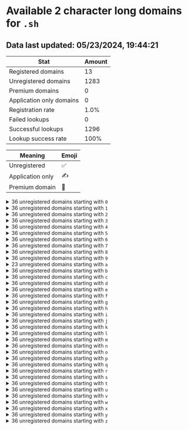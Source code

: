 # Available 2 character long domains for `.sh`

## Data last updated: 05/23/2024, 19:44:21

|Stat|Amount|
|--|--|
|Registered domains|13|
|Unregistered domains|1283|
|Premium domains|0|
|Application only domains|0|
|Registration rate|1.0%|
|Failed lookups|0|
|Successful lookups|1296|
|Lookup success rate|100%|


|Meaning|Emoji|
|--|--|
|Unregistered|:white_check_mark:|
|Application only|:writing_hand:|
|Premium domain|:gem:|

<details>
<summary>36 unregistered domains starting with <bold><code>0</code></bold></summary>

|Type|Domain|
|--|--|
|:white_check_mark:|`00.sh`|
|:white_check_mark:|`01.sh`|
|:white_check_mark:|`02.sh`|
|:white_check_mark:|`03.sh`|
|:white_check_mark:|`04.sh`|
|:white_check_mark:|`05.sh`|
|:white_check_mark:|`06.sh`|
|:white_check_mark:|`07.sh`|
|:white_check_mark:|`08.sh`|
|:white_check_mark:|`09.sh`|
|:white_check_mark:|`0a.sh`|
|:white_check_mark:|`0b.sh`|
|:white_check_mark:|`0c.sh`|
|:white_check_mark:|`0d.sh`|
|:white_check_mark:|`0e.sh`|
|:white_check_mark:|`0f.sh`|
|:white_check_mark:|`0g.sh`|
|:white_check_mark:|`0h.sh`|
|:white_check_mark:|`0i.sh`|
|:white_check_mark:|`0j.sh`|
|:white_check_mark:|`0k.sh`|
|:white_check_mark:|`0l.sh`|
|:white_check_mark:|`0m.sh`|
|:white_check_mark:|`0n.sh`|
|:white_check_mark:|`0o.sh`|
|:white_check_mark:|`0p.sh`|
|:white_check_mark:|`0q.sh`|
|:white_check_mark:|`0r.sh`|
|:white_check_mark:|`0s.sh`|
|:white_check_mark:|`0t.sh`|
|:white_check_mark:|`0u.sh`|
|:white_check_mark:|`0v.sh`|
|:white_check_mark:|`0w.sh`|
|:white_check_mark:|`0x.sh`|
|:white_check_mark:|`0y.sh`|
|:white_check_mark:|`0z.sh`|
</details>
<details>
<summary>36 unregistered domains starting with <bold><code>1</code></bold></summary>

|Type|Domain|
|--|--|
|:white_check_mark:|`10.sh`|
|:white_check_mark:|`11.sh`|
|:white_check_mark:|`12.sh`|
|:white_check_mark:|`13.sh`|
|:white_check_mark:|`14.sh`|
|:white_check_mark:|`15.sh`|
|:white_check_mark:|`16.sh`|
|:white_check_mark:|`17.sh`|
|:white_check_mark:|`18.sh`|
|:white_check_mark:|`19.sh`|
|:white_check_mark:|`1a.sh`|
|:white_check_mark:|`1b.sh`|
|:white_check_mark:|`1c.sh`|
|:white_check_mark:|`1d.sh`|
|:white_check_mark:|`1e.sh`|
|:white_check_mark:|`1f.sh`|
|:white_check_mark:|`1g.sh`|
|:white_check_mark:|`1h.sh`|
|:white_check_mark:|`1i.sh`|
|:white_check_mark:|`1j.sh`|
|:white_check_mark:|`1k.sh`|
|:white_check_mark:|`1l.sh`|
|:white_check_mark:|`1m.sh`|
|:white_check_mark:|`1n.sh`|
|:white_check_mark:|`1o.sh`|
|:white_check_mark:|`1p.sh`|
|:white_check_mark:|`1q.sh`|
|:white_check_mark:|`1r.sh`|
|:white_check_mark:|`1s.sh`|
|:white_check_mark:|`1t.sh`|
|:white_check_mark:|`1u.sh`|
|:white_check_mark:|`1v.sh`|
|:white_check_mark:|`1w.sh`|
|:white_check_mark:|`1x.sh`|
|:white_check_mark:|`1y.sh`|
|:white_check_mark:|`1z.sh`|
</details>
<details>
<summary>36 unregistered domains starting with <bold><code>2</code></bold></summary>

|Type|Domain|
|--|--|
|:white_check_mark:|`20.sh`|
|:white_check_mark:|`21.sh`|
|:white_check_mark:|`22.sh`|
|:white_check_mark:|`23.sh`|
|:white_check_mark:|`24.sh`|
|:white_check_mark:|`25.sh`|
|:white_check_mark:|`26.sh`|
|:white_check_mark:|`27.sh`|
|:white_check_mark:|`28.sh`|
|:white_check_mark:|`29.sh`|
|:white_check_mark:|`2a.sh`|
|:white_check_mark:|`2b.sh`|
|:white_check_mark:|`2c.sh`|
|:white_check_mark:|`2d.sh`|
|:white_check_mark:|`2e.sh`|
|:white_check_mark:|`2f.sh`|
|:white_check_mark:|`2g.sh`|
|:white_check_mark:|`2h.sh`|
|:white_check_mark:|`2i.sh`|
|:white_check_mark:|`2j.sh`|
|:white_check_mark:|`2k.sh`|
|:white_check_mark:|`2l.sh`|
|:white_check_mark:|`2m.sh`|
|:white_check_mark:|`2n.sh`|
|:white_check_mark:|`2o.sh`|
|:white_check_mark:|`2p.sh`|
|:white_check_mark:|`2q.sh`|
|:white_check_mark:|`2r.sh`|
|:white_check_mark:|`2s.sh`|
|:white_check_mark:|`2t.sh`|
|:white_check_mark:|`2u.sh`|
|:white_check_mark:|`2v.sh`|
|:white_check_mark:|`2w.sh`|
|:white_check_mark:|`2x.sh`|
|:white_check_mark:|`2y.sh`|
|:white_check_mark:|`2z.sh`|
</details>
<details>
<summary>36 unregistered domains starting with <bold><code>3</code></bold></summary>

|Type|Domain|
|--|--|
|:white_check_mark:|`30.sh`|
|:white_check_mark:|`31.sh`|
|:white_check_mark:|`32.sh`|
|:white_check_mark:|`33.sh`|
|:white_check_mark:|`34.sh`|
|:white_check_mark:|`35.sh`|
|:white_check_mark:|`36.sh`|
|:white_check_mark:|`37.sh`|
|:white_check_mark:|`38.sh`|
|:white_check_mark:|`39.sh`|
|:white_check_mark:|`3a.sh`|
|:white_check_mark:|`3b.sh`|
|:white_check_mark:|`3c.sh`|
|:white_check_mark:|`3d.sh`|
|:white_check_mark:|`3e.sh`|
|:white_check_mark:|`3f.sh`|
|:white_check_mark:|`3g.sh`|
|:white_check_mark:|`3h.sh`|
|:white_check_mark:|`3i.sh`|
|:white_check_mark:|`3j.sh`|
|:white_check_mark:|`3k.sh`|
|:white_check_mark:|`3l.sh`|
|:white_check_mark:|`3m.sh`|
|:white_check_mark:|`3n.sh`|
|:white_check_mark:|`3o.sh`|
|:white_check_mark:|`3p.sh`|
|:white_check_mark:|`3q.sh`|
|:white_check_mark:|`3r.sh`|
|:white_check_mark:|`3s.sh`|
|:white_check_mark:|`3t.sh`|
|:white_check_mark:|`3u.sh`|
|:white_check_mark:|`3v.sh`|
|:white_check_mark:|`3w.sh`|
|:white_check_mark:|`3x.sh`|
|:white_check_mark:|`3y.sh`|
|:white_check_mark:|`3z.sh`|
</details>
<details>
<summary>36 unregistered domains starting with <bold><code>4</code></bold></summary>

|Type|Domain|
|--|--|
|:white_check_mark:|`40.sh`|
|:white_check_mark:|`41.sh`|
|:white_check_mark:|`42.sh`|
|:white_check_mark:|`43.sh`|
|:white_check_mark:|`44.sh`|
|:white_check_mark:|`45.sh`|
|:white_check_mark:|`46.sh`|
|:white_check_mark:|`47.sh`|
|:white_check_mark:|`48.sh`|
|:white_check_mark:|`49.sh`|
|:white_check_mark:|`4a.sh`|
|:white_check_mark:|`4b.sh`|
|:white_check_mark:|`4c.sh`|
|:white_check_mark:|`4d.sh`|
|:white_check_mark:|`4e.sh`|
|:white_check_mark:|`4f.sh`|
|:white_check_mark:|`4g.sh`|
|:white_check_mark:|`4h.sh`|
|:white_check_mark:|`4i.sh`|
|:white_check_mark:|`4j.sh`|
|:white_check_mark:|`4k.sh`|
|:white_check_mark:|`4l.sh`|
|:white_check_mark:|`4m.sh`|
|:white_check_mark:|`4n.sh`|
|:white_check_mark:|`4o.sh`|
|:white_check_mark:|`4p.sh`|
|:white_check_mark:|`4q.sh`|
|:white_check_mark:|`4r.sh`|
|:white_check_mark:|`4s.sh`|
|:white_check_mark:|`4t.sh`|
|:white_check_mark:|`4u.sh`|
|:white_check_mark:|`4v.sh`|
|:white_check_mark:|`4w.sh`|
|:white_check_mark:|`4x.sh`|
|:white_check_mark:|`4y.sh`|
|:white_check_mark:|`4z.sh`|
</details>
<details>
<summary>36 unregistered domains starting with <bold><code>5</code></bold></summary>

|Type|Domain|
|--|--|
|:white_check_mark:|`50.sh`|
|:white_check_mark:|`51.sh`|
|:white_check_mark:|`52.sh`|
|:white_check_mark:|`53.sh`|
|:white_check_mark:|`54.sh`|
|:white_check_mark:|`55.sh`|
|:white_check_mark:|`56.sh`|
|:white_check_mark:|`57.sh`|
|:white_check_mark:|`58.sh`|
|:white_check_mark:|`59.sh`|
|:white_check_mark:|`5a.sh`|
|:white_check_mark:|`5b.sh`|
|:white_check_mark:|`5c.sh`|
|:white_check_mark:|`5d.sh`|
|:white_check_mark:|`5e.sh`|
|:white_check_mark:|`5f.sh`|
|:white_check_mark:|`5g.sh`|
|:white_check_mark:|`5h.sh`|
|:white_check_mark:|`5i.sh`|
|:white_check_mark:|`5j.sh`|
|:white_check_mark:|`5k.sh`|
|:white_check_mark:|`5l.sh`|
|:white_check_mark:|`5m.sh`|
|:white_check_mark:|`5n.sh`|
|:white_check_mark:|`5o.sh`|
|:white_check_mark:|`5p.sh`|
|:white_check_mark:|`5q.sh`|
|:white_check_mark:|`5r.sh`|
|:white_check_mark:|`5s.sh`|
|:white_check_mark:|`5t.sh`|
|:white_check_mark:|`5u.sh`|
|:white_check_mark:|`5v.sh`|
|:white_check_mark:|`5w.sh`|
|:white_check_mark:|`5x.sh`|
|:white_check_mark:|`5y.sh`|
|:white_check_mark:|`5z.sh`|
</details>
<details>
<summary>36 unregistered domains starting with <bold><code>6</code></bold></summary>

|Type|Domain|
|--|--|
|:white_check_mark:|`60.sh`|
|:white_check_mark:|`61.sh`|
|:white_check_mark:|`62.sh`|
|:white_check_mark:|`63.sh`|
|:white_check_mark:|`64.sh`|
|:white_check_mark:|`65.sh`|
|:white_check_mark:|`66.sh`|
|:white_check_mark:|`67.sh`|
|:white_check_mark:|`68.sh`|
|:white_check_mark:|`69.sh`|
|:white_check_mark:|`6a.sh`|
|:white_check_mark:|`6b.sh`|
|:white_check_mark:|`6c.sh`|
|:white_check_mark:|`6d.sh`|
|:white_check_mark:|`6e.sh`|
|:white_check_mark:|`6f.sh`|
|:white_check_mark:|`6g.sh`|
|:white_check_mark:|`6h.sh`|
|:white_check_mark:|`6i.sh`|
|:white_check_mark:|`6j.sh`|
|:white_check_mark:|`6k.sh`|
|:white_check_mark:|`6l.sh`|
|:white_check_mark:|`6m.sh`|
|:white_check_mark:|`6n.sh`|
|:white_check_mark:|`6o.sh`|
|:white_check_mark:|`6p.sh`|
|:white_check_mark:|`6q.sh`|
|:white_check_mark:|`6r.sh`|
|:white_check_mark:|`6s.sh`|
|:white_check_mark:|`6t.sh`|
|:white_check_mark:|`6u.sh`|
|:white_check_mark:|`6v.sh`|
|:white_check_mark:|`6w.sh`|
|:white_check_mark:|`6x.sh`|
|:white_check_mark:|`6y.sh`|
|:white_check_mark:|`6z.sh`|
</details>
<details>
<summary>36 unregistered domains starting with <bold><code>7</code></bold></summary>

|Type|Domain|
|--|--|
|:white_check_mark:|`70.sh`|
|:white_check_mark:|`71.sh`|
|:white_check_mark:|`72.sh`|
|:white_check_mark:|`73.sh`|
|:white_check_mark:|`74.sh`|
|:white_check_mark:|`75.sh`|
|:white_check_mark:|`76.sh`|
|:white_check_mark:|`77.sh`|
|:white_check_mark:|`78.sh`|
|:white_check_mark:|`79.sh`|
|:white_check_mark:|`7a.sh`|
|:white_check_mark:|`7b.sh`|
|:white_check_mark:|`7c.sh`|
|:white_check_mark:|`7d.sh`|
|:white_check_mark:|`7e.sh`|
|:white_check_mark:|`7f.sh`|
|:white_check_mark:|`7g.sh`|
|:white_check_mark:|`7h.sh`|
|:white_check_mark:|`7i.sh`|
|:white_check_mark:|`7j.sh`|
|:white_check_mark:|`7k.sh`|
|:white_check_mark:|`7l.sh`|
|:white_check_mark:|`7m.sh`|
|:white_check_mark:|`7n.sh`|
|:white_check_mark:|`7o.sh`|
|:white_check_mark:|`7p.sh`|
|:white_check_mark:|`7q.sh`|
|:white_check_mark:|`7r.sh`|
|:white_check_mark:|`7s.sh`|
|:white_check_mark:|`7t.sh`|
|:white_check_mark:|`7u.sh`|
|:white_check_mark:|`7v.sh`|
|:white_check_mark:|`7w.sh`|
|:white_check_mark:|`7x.sh`|
|:white_check_mark:|`7y.sh`|
|:white_check_mark:|`7z.sh`|
</details>
<details>
<summary>36 unregistered domains starting with <bold><code>8</code></bold></summary>

|Type|Domain|
|--|--|
|:white_check_mark:|`80.sh`|
|:white_check_mark:|`81.sh`|
|:white_check_mark:|`82.sh`|
|:white_check_mark:|`83.sh`|
|:white_check_mark:|`84.sh`|
|:white_check_mark:|`85.sh`|
|:white_check_mark:|`86.sh`|
|:white_check_mark:|`87.sh`|
|:white_check_mark:|`88.sh`|
|:white_check_mark:|`89.sh`|
|:white_check_mark:|`8a.sh`|
|:white_check_mark:|`8b.sh`|
|:white_check_mark:|`8c.sh`|
|:white_check_mark:|`8d.sh`|
|:white_check_mark:|`8e.sh`|
|:white_check_mark:|`8f.sh`|
|:white_check_mark:|`8g.sh`|
|:white_check_mark:|`8h.sh`|
|:white_check_mark:|`8i.sh`|
|:white_check_mark:|`8j.sh`|
|:white_check_mark:|`8k.sh`|
|:white_check_mark:|`8l.sh`|
|:white_check_mark:|`8m.sh`|
|:white_check_mark:|`8n.sh`|
|:white_check_mark:|`8o.sh`|
|:white_check_mark:|`8p.sh`|
|:white_check_mark:|`8q.sh`|
|:white_check_mark:|`8r.sh`|
|:white_check_mark:|`8s.sh`|
|:white_check_mark:|`8t.sh`|
|:white_check_mark:|`8u.sh`|
|:white_check_mark:|`8v.sh`|
|:white_check_mark:|`8w.sh`|
|:white_check_mark:|`8x.sh`|
|:white_check_mark:|`8y.sh`|
|:white_check_mark:|`8z.sh`|
</details>
<details>
<summary>36 unregistered domains starting with <bold><code>9</code></bold></summary>

|Type|Domain|
|--|--|
|:white_check_mark:|`90.sh`|
|:white_check_mark:|`91.sh`|
|:white_check_mark:|`92.sh`|
|:white_check_mark:|`93.sh`|
|:white_check_mark:|`94.sh`|
|:white_check_mark:|`95.sh`|
|:white_check_mark:|`96.sh`|
|:white_check_mark:|`97.sh`|
|:white_check_mark:|`98.sh`|
|:white_check_mark:|`99.sh`|
|:white_check_mark:|`9a.sh`|
|:white_check_mark:|`9b.sh`|
|:white_check_mark:|`9c.sh`|
|:white_check_mark:|`9d.sh`|
|:white_check_mark:|`9e.sh`|
|:white_check_mark:|`9f.sh`|
|:white_check_mark:|`9g.sh`|
|:white_check_mark:|`9h.sh`|
|:white_check_mark:|`9i.sh`|
|:white_check_mark:|`9j.sh`|
|:white_check_mark:|`9k.sh`|
|:white_check_mark:|`9l.sh`|
|:white_check_mark:|`9m.sh`|
|:white_check_mark:|`9n.sh`|
|:white_check_mark:|`9o.sh`|
|:white_check_mark:|`9p.sh`|
|:white_check_mark:|`9q.sh`|
|:white_check_mark:|`9r.sh`|
|:white_check_mark:|`9s.sh`|
|:white_check_mark:|`9t.sh`|
|:white_check_mark:|`9u.sh`|
|:white_check_mark:|`9v.sh`|
|:white_check_mark:|`9w.sh`|
|:white_check_mark:|`9x.sh`|
|:white_check_mark:|`9y.sh`|
|:white_check_mark:|`9z.sh`|
</details>
<details>
<summary>23 unregistered domains starting with <bold><code>a</code></bold></summary>

|Type|Domain|
|--|--|
|:white_check_mark:|`a0.sh`|
|:white_check_mark:|`a1.sh`|
|:white_check_mark:|`a2.sh`|
|:white_check_mark:|`a3.sh`|
|:white_check_mark:|`a4.sh`|
|:white_check_mark:|`a5.sh`|
|:white_check_mark:|`a6.sh`|
|:white_check_mark:|`a7.sh`|
|:white_check_mark:|`a8.sh`|
|:white_check_mark:|`a9.sh`|
|:white_check_mark:|`an.sh`|
|:white_check_mark:|`ao.sh`|
|:white_check_mark:|`ap.sh`|
|:white_check_mark:|`aq.sh`|
|:white_check_mark:|`ar.sh`|
|:white_check_mark:|`as.sh`|
|:white_check_mark:|`at.sh`|
|:white_check_mark:|`au.sh`|
|:white_check_mark:|`av.sh`|
|:white_check_mark:|`aw.sh`|
|:white_check_mark:|`ax.sh`|
|:white_check_mark:|`ay.sh`|
|:white_check_mark:|`az.sh`|
</details>
<details>
<summary>36 unregistered domains starting with <bold><code>b</code></bold></summary>

|Type|Domain|
|--|--|
|:white_check_mark:|`b0.sh`|
|:white_check_mark:|`b1.sh`|
|:white_check_mark:|`b2.sh`|
|:white_check_mark:|`b3.sh`|
|:white_check_mark:|`b4.sh`|
|:white_check_mark:|`b5.sh`|
|:white_check_mark:|`b6.sh`|
|:white_check_mark:|`b7.sh`|
|:white_check_mark:|`b8.sh`|
|:white_check_mark:|`b9.sh`|
|:white_check_mark:|`ba.sh`|
|:white_check_mark:|`bb.sh`|
|:white_check_mark:|`bc.sh`|
|:white_check_mark:|`bd.sh`|
|:white_check_mark:|`be.sh`|
|:white_check_mark:|`bf.sh`|
|:white_check_mark:|`bg.sh`|
|:white_check_mark:|`bh.sh`|
|:white_check_mark:|`bi.sh`|
|:white_check_mark:|`bj.sh`|
|:white_check_mark:|`bk.sh`|
|:white_check_mark:|`bl.sh`|
|:white_check_mark:|`bm.sh`|
|:white_check_mark:|`bn.sh`|
|:white_check_mark:|`bo.sh`|
|:white_check_mark:|`bp.sh`|
|:white_check_mark:|`bq.sh`|
|:white_check_mark:|`br.sh`|
|:white_check_mark:|`bs.sh`|
|:white_check_mark:|`bt.sh`|
|:white_check_mark:|`bu.sh`|
|:white_check_mark:|`bv.sh`|
|:white_check_mark:|`bw.sh`|
|:white_check_mark:|`bx.sh`|
|:white_check_mark:|`by.sh`|
|:white_check_mark:|`bz.sh`|
</details>
<details>
<summary>36 unregistered domains starting with <bold><code>c</code></bold></summary>

|Type|Domain|
|--|--|
|:white_check_mark:|`c0.sh`|
|:white_check_mark:|`c1.sh`|
|:white_check_mark:|`c2.sh`|
|:white_check_mark:|`c3.sh`|
|:white_check_mark:|`c4.sh`|
|:white_check_mark:|`c5.sh`|
|:white_check_mark:|`c6.sh`|
|:white_check_mark:|`c7.sh`|
|:white_check_mark:|`c8.sh`|
|:white_check_mark:|`c9.sh`|
|:white_check_mark:|`ca.sh`|
|:white_check_mark:|`cb.sh`|
|:white_check_mark:|`cc.sh`|
|:white_check_mark:|`cd.sh`|
|:white_check_mark:|`ce.sh`|
|:white_check_mark:|`cf.sh`|
|:white_check_mark:|`cg.sh`|
|:white_check_mark:|`ch.sh`|
|:white_check_mark:|`ci.sh`|
|:white_check_mark:|`cj.sh`|
|:white_check_mark:|`ck.sh`|
|:white_check_mark:|`cl.sh`|
|:white_check_mark:|`cm.sh`|
|:white_check_mark:|`cn.sh`|
|:white_check_mark:|`co.sh`|
|:white_check_mark:|`cp.sh`|
|:white_check_mark:|`cq.sh`|
|:white_check_mark:|`cr.sh`|
|:white_check_mark:|`cs.sh`|
|:white_check_mark:|`ct.sh`|
|:white_check_mark:|`cu.sh`|
|:white_check_mark:|`cv.sh`|
|:white_check_mark:|`cw.sh`|
|:white_check_mark:|`cx.sh`|
|:white_check_mark:|`cy.sh`|
|:white_check_mark:|`cz.sh`|
</details>
<details>
<summary>36 unregistered domains starting with <bold><code>d</code></bold></summary>

|Type|Domain|
|--|--|
|:white_check_mark:|`d0.sh`|
|:white_check_mark:|`d1.sh`|
|:white_check_mark:|`d2.sh`|
|:white_check_mark:|`d3.sh`|
|:white_check_mark:|`d4.sh`|
|:white_check_mark:|`d5.sh`|
|:white_check_mark:|`d6.sh`|
|:white_check_mark:|`d7.sh`|
|:white_check_mark:|`d8.sh`|
|:white_check_mark:|`d9.sh`|
|:white_check_mark:|`da.sh`|
|:white_check_mark:|`db.sh`|
|:white_check_mark:|`dc.sh`|
|:white_check_mark:|`dd.sh`|
|:white_check_mark:|`de.sh`|
|:white_check_mark:|`df.sh`|
|:white_check_mark:|`dg.sh`|
|:white_check_mark:|`dh.sh`|
|:white_check_mark:|`di.sh`|
|:white_check_mark:|`dj.sh`|
|:white_check_mark:|`dk.sh`|
|:white_check_mark:|`dl.sh`|
|:white_check_mark:|`dm.sh`|
|:white_check_mark:|`dn.sh`|
|:white_check_mark:|`do.sh`|
|:white_check_mark:|`dp.sh`|
|:white_check_mark:|`dq.sh`|
|:white_check_mark:|`dr.sh`|
|:white_check_mark:|`ds.sh`|
|:white_check_mark:|`dt.sh`|
|:white_check_mark:|`du.sh`|
|:white_check_mark:|`dv.sh`|
|:white_check_mark:|`dw.sh`|
|:white_check_mark:|`dx.sh`|
|:white_check_mark:|`dy.sh`|
|:white_check_mark:|`dz.sh`|
</details>
<details>
<summary>36 unregistered domains starting with <bold><code>e</code></bold></summary>

|Type|Domain|
|--|--|
|:white_check_mark:|`e0.sh`|
|:white_check_mark:|`e1.sh`|
|:white_check_mark:|`e2.sh`|
|:white_check_mark:|`e3.sh`|
|:white_check_mark:|`e4.sh`|
|:white_check_mark:|`e5.sh`|
|:white_check_mark:|`e6.sh`|
|:white_check_mark:|`e7.sh`|
|:white_check_mark:|`e8.sh`|
|:white_check_mark:|`e9.sh`|
|:white_check_mark:|`ea.sh`|
|:white_check_mark:|`eb.sh`|
|:white_check_mark:|`ec.sh`|
|:white_check_mark:|`ed.sh`|
|:white_check_mark:|`ee.sh`|
|:white_check_mark:|`ef.sh`|
|:white_check_mark:|`eg.sh`|
|:white_check_mark:|`eh.sh`|
|:white_check_mark:|`ei.sh`|
|:white_check_mark:|`ej.sh`|
|:white_check_mark:|`ek.sh`|
|:white_check_mark:|`el.sh`|
|:white_check_mark:|`em.sh`|
|:white_check_mark:|`en.sh`|
|:white_check_mark:|`eo.sh`|
|:white_check_mark:|`ep.sh`|
|:white_check_mark:|`eq.sh`|
|:white_check_mark:|`er.sh`|
|:white_check_mark:|`es.sh`|
|:white_check_mark:|`et.sh`|
|:white_check_mark:|`eu.sh`|
|:white_check_mark:|`ev.sh`|
|:white_check_mark:|`ew.sh`|
|:white_check_mark:|`ex.sh`|
|:white_check_mark:|`ey.sh`|
|:white_check_mark:|`ez.sh`|
</details>
<details>
<summary>36 unregistered domains starting with <bold><code>f</code></bold></summary>

|Type|Domain|
|--|--|
|:white_check_mark:|`f0.sh`|
|:white_check_mark:|`f1.sh`|
|:white_check_mark:|`f2.sh`|
|:white_check_mark:|`f3.sh`|
|:white_check_mark:|`f4.sh`|
|:white_check_mark:|`f5.sh`|
|:white_check_mark:|`f6.sh`|
|:white_check_mark:|`f7.sh`|
|:white_check_mark:|`f8.sh`|
|:white_check_mark:|`f9.sh`|
|:white_check_mark:|`fa.sh`|
|:white_check_mark:|`fb.sh`|
|:white_check_mark:|`fc.sh`|
|:white_check_mark:|`fd.sh`|
|:white_check_mark:|`fe.sh`|
|:white_check_mark:|`ff.sh`|
|:white_check_mark:|`fg.sh`|
|:white_check_mark:|`fh.sh`|
|:white_check_mark:|`fi.sh`|
|:white_check_mark:|`fj.sh`|
|:white_check_mark:|`fk.sh`|
|:white_check_mark:|`fl.sh`|
|:white_check_mark:|`fm.sh`|
|:white_check_mark:|`fn.sh`|
|:white_check_mark:|`fo.sh`|
|:white_check_mark:|`fp.sh`|
|:white_check_mark:|`fq.sh`|
|:white_check_mark:|`fr.sh`|
|:white_check_mark:|`fs.sh`|
|:white_check_mark:|`ft.sh`|
|:white_check_mark:|`fu.sh`|
|:white_check_mark:|`fv.sh`|
|:white_check_mark:|`fw.sh`|
|:white_check_mark:|`fx.sh`|
|:white_check_mark:|`fy.sh`|
|:white_check_mark:|`fz.sh`|
</details>
<details>
<summary>36 unregistered domains starting with <bold><code>g</code></bold></summary>

|Type|Domain|
|--|--|
|:white_check_mark:|`g0.sh`|
|:white_check_mark:|`g1.sh`|
|:white_check_mark:|`g2.sh`|
|:white_check_mark:|`g3.sh`|
|:white_check_mark:|`g4.sh`|
|:white_check_mark:|`g5.sh`|
|:white_check_mark:|`g6.sh`|
|:white_check_mark:|`g7.sh`|
|:white_check_mark:|`g8.sh`|
|:white_check_mark:|`g9.sh`|
|:white_check_mark:|`ga.sh`|
|:white_check_mark:|`gb.sh`|
|:white_check_mark:|`gc.sh`|
|:white_check_mark:|`gd.sh`|
|:white_check_mark:|`ge.sh`|
|:white_check_mark:|`gf.sh`|
|:white_check_mark:|`gg.sh`|
|:white_check_mark:|`gh.sh`|
|:white_check_mark:|`gi.sh`|
|:white_check_mark:|`gj.sh`|
|:white_check_mark:|`gk.sh`|
|:white_check_mark:|`gl.sh`|
|:white_check_mark:|`gm.sh`|
|:white_check_mark:|`gn.sh`|
|:white_check_mark:|`go.sh`|
|:white_check_mark:|`gp.sh`|
|:white_check_mark:|`gq.sh`|
|:white_check_mark:|`gr.sh`|
|:white_check_mark:|`gs.sh`|
|:white_check_mark:|`gt.sh`|
|:white_check_mark:|`gu.sh`|
|:white_check_mark:|`gv.sh`|
|:white_check_mark:|`gw.sh`|
|:white_check_mark:|`gx.sh`|
|:white_check_mark:|`gy.sh`|
|:white_check_mark:|`gz.sh`|
</details>
<details>
<summary>36 unregistered domains starting with <bold><code>h</code></bold></summary>

|Type|Domain|
|--|--|
|:white_check_mark:|`h0.sh`|
|:white_check_mark:|`h1.sh`|
|:white_check_mark:|`h2.sh`|
|:white_check_mark:|`h3.sh`|
|:white_check_mark:|`h4.sh`|
|:white_check_mark:|`h5.sh`|
|:white_check_mark:|`h6.sh`|
|:white_check_mark:|`h7.sh`|
|:white_check_mark:|`h8.sh`|
|:white_check_mark:|`h9.sh`|
|:white_check_mark:|`ha.sh`|
|:white_check_mark:|`hb.sh`|
|:white_check_mark:|`hc.sh`|
|:white_check_mark:|`hd.sh`|
|:white_check_mark:|`he.sh`|
|:white_check_mark:|`hf.sh`|
|:white_check_mark:|`hg.sh`|
|:white_check_mark:|`hh.sh`|
|:white_check_mark:|`hi.sh`|
|:white_check_mark:|`hj.sh`|
|:white_check_mark:|`hk.sh`|
|:white_check_mark:|`hl.sh`|
|:white_check_mark:|`hm.sh`|
|:white_check_mark:|`hn.sh`|
|:white_check_mark:|`ho.sh`|
|:white_check_mark:|`hp.sh`|
|:white_check_mark:|`hq.sh`|
|:white_check_mark:|`hr.sh`|
|:white_check_mark:|`hs.sh`|
|:white_check_mark:|`ht.sh`|
|:white_check_mark:|`hu.sh`|
|:white_check_mark:|`hv.sh`|
|:white_check_mark:|`hw.sh`|
|:white_check_mark:|`hx.sh`|
|:white_check_mark:|`hy.sh`|
|:white_check_mark:|`hz.sh`|
</details>
<details>
<summary>36 unregistered domains starting with <bold><code>i</code></bold></summary>

|Type|Domain|
|--|--|
|:white_check_mark:|`i0.sh`|
|:white_check_mark:|`i1.sh`|
|:white_check_mark:|`i2.sh`|
|:white_check_mark:|`i3.sh`|
|:white_check_mark:|`i4.sh`|
|:white_check_mark:|`i5.sh`|
|:white_check_mark:|`i6.sh`|
|:white_check_mark:|`i7.sh`|
|:white_check_mark:|`i8.sh`|
|:white_check_mark:|`i9.sh`|
|:white_check_mark:|`ia.sh`|
|:white_check_mark:|`ib.sh`|
|:white_check_mark:|`ic.sh`|
|:white_check_mark:|`id.sh`|
|:white_check_mark:|`ie.sh`|
|:white_check_mark:|`if.sh`|
|:white_check_mark:|`ig.sh`|
|:white_check_mark:|`ih.sh`|
|:white_check_mark:|`ii.sh`|
|:white_check_mark:|`ij.sh`|
|:white_check_mark:|`ik.sh`|
|:white_check_mark:|`il.sh`|
|:white_check_mark:|`im.sh`|
|:white_check_mark:|`in.sh`|
|:white_check_mark:|`io.sh`|
|:white_check_mark:|`ip.sh`|
|:white_check_mark:|`iq.sh`|
|:white_check_mark:|`ir.sh`|
|:white_check_mark:|`is.sh`|
|:white_check_mark:|`it.sh`|
|:white_check_mark:|`iu.sh`|
|:white_check_mark:|`iv.sh`|
|:white_check_mark:|`iw.sh`|
|:white_check_mark:|`ix.sh`|
|:white_check_mark:|`iy.sh`|
|:white_check_mark:|`iz.sh`|
</details>
<details>
<summary>36 unregistered domains starting with <bold><code>j</code></bold></summary>

|Type|Domain|
|--|--|
|:white_check_mark:|`j0.sh`|
|:white_check_mark:|`j1.sh`|
|:white_check_mark:|`j2.sh`|
|:white_check_mark:|`j3.sh`|
|:white_check_mark:|`j4.sh`|
|:white_check_mark:|`j5.sh`|
|:white_check_mark:|`j6.sh`|
|:white_check_mark:|`j7.sh`|
|:white_check_mark:|`j8.sh`|
|:white_check_mark:|`j9.sh`|
|:white_check_mark:|`ja.sh`|
|:white_check_mark:|`jb.sh`|
|:white_check_mark:|`jc.sh`|
|:white_check_mark:|`jd.sh`|
|:white_check_mark:|`je.sh`|
|:white_check_mark:|`jf.sh`|
|:white_check_mark:|`jg.sh`|
|:white_check_mark:|`jh.sh`|
|:white_check_mark:|`ji.sh`|
|:white_check_mark:|`jj.sh`|
|:white_check_mark:|`jk.sh`|
|:white_check_mark:|`jl.sh`|
|:white_check_mark:|`jm.sh`|
|:white_check_mark:|`jn.sh`|
|:white_check_mark:|`jo.sh`|
|:white_check_mark:|`jp.sh`|
|:white_check_mark:|`jq.sh`|
|:white_check_mark:|`jr.sh`|
|:white_check_mark:|`js.sh`|
|:white_check_mark:|`jt.sh`|
|:white_check_mark:|`ju.sh`|
|:white_check_mark:|`jv.sh`|
|:white_check_mark:|`jw.sh`|
|:white_check_mark:|`jx.sh`|
|:white_check_mark:|`jy.sh`|
|:white_check_mark:|`jz.sh`|
</details>
<details>
<summary>36 unregistered domains starting with <bold><code>k</code></bold></summary>

|Type|Domain|
|--|--|
|:white_check_mark:|`k0.sh`|
|:white_check_mark:|`k1.sh`|
|:white_check_mark:|`k2.sh`|
|:white_check_mark:|`k3.sh`|
|:white_check_mark:|`k4.sh`|
|:white_check_mark:|`k5.sh`|
|:white_check_mark:|`k6.sh`|
|:white_check_mark:|`k7.sh`|
|:white_check_mark:|`k8.sh`|
|:white_check_mark:|`k9.sh`|
|:white_check_mark:|`ka.sh`|
|:white_check_mark:|`kb.sh`|
|:white_check_mark:|`kc.sh`|
|:white_check_mark:|`kd.sh`|
|:white_check_mark:|`ke.sh`|
|:white_check_mark:|`kf.sh`|
|:white_check_mark:|`kg.sh`|
|:white_check_mark:|`kh.sh`|
|:white_check_mark:|`ki.sh`|
|:white_check_mark:|`kj.sh`|
|:white_check_mark:|`kk.sh`|
|:white_check_mark:|`kl.sh`|
|:white_check_mark:|`km.sh`|
|:white_check_mark:|`kn.sh`|
|:white_check_mark:|`ko.sh`|
|:white_check_mark:|`kp.sh`|
|:white_check_mark:|`kq.sh`|
|:white_check_mark:|`kr.sh`|
|:white_check_mark:|`ks.sh`|
|:white_check_mark:|`kt.sh`|
|:white_check_mark:|`ku.sh`|
|:white_check_mark:|`kv.sh`|
|:white_check_mark:|`kw.sh`|
|:white_check_mark:|`kx.sh`|
|:white_check_mark:|`ky.sh`|
|:white_check_mark:|`kz.sh`|
</details>
<details>
<summary>36 unregistered domains starting with <bold><code>l</code></bold></summary>

|Type|Domain|
|--|--|
|:white_check_mark:|`l0.sh`|
|:white_check_mark:|`l1.sh`|
|:white_check_mark:|`l2.sh`|
|:white_check_mark:|`l3.sh`|
|:white_check_mark:|`l4.sh`|
|:white_check_mark:|`l5.sh`|
|:white_check_mark:|`l6.sh`|
|:white_check_mark:|`l7.sh`|
|:white_check_mark:|`l8.sh`|
|:white_check_mark:|`l9.sh`|
|:white_check_mark:|`la.sh`|
|:white_check_mark:|`lb.sh`|
|:white_check_mark:|`lc.sh`|
|:white_check_mark:|`ld.sh`|
|:white_check_mark:|`le.sh`|
|:white_check_mark:|`lf.sh`|
|:white_check_mark:|`lg.sh`|
|:white_check_mark:|`lh.sh`|
|:white_check_mark:|`li.sh`|
|:white_check_mark:|`lj.sh`|
|:white_check_mark:|`lk.sh`|
|:white_check_mark:|`ll.sh`|
|:white_check_mark:|`lm.sh`|
|:white_check_mark:|`ln.sh`|
|:white_check_mark:|`lo.sh`|
|:white_check_mark:|`lp.sh`|
|:white_check_mark:|`lq.sh`|
|:white_check_mark:|`lr.sh`|
|:white_check_mark:|`ls.sh`|
|:white_check_mark:|`lt.sh`|
|:white_check_mark:|`lu.sh`|
|:white_check_mark:|`lv.sh`|
|:white_check_mark:|`lw.sh`|
|:white_check_mark:|`lx.sh`|
|:white_check_mark:|`ly.sh`|
|:white_check_mark:|`lz.sh`|
</details>
<details>
<summary>36 unregistered domains starting with <bold><code>m</code></bold></summary>

|Type|Domain|
|--|--|
|:white_check_mark:|`m0.sh`|
|:white_check_mark:|`m1.sh`|
|:white_check_mark:|`m2.sh`|
|:white_check_mark:|`m3.sh`|
|:white_check_mark:|`m4.sh`|
|:white_check_mark:|`m5.sh`|
|:white_check_mark:|`m6.sh`|
|:white_check_mark:|`m7.sh`|
|:white_check_mark:|`m8.sh`|
|:white_check_mark:|`m9.sh`|
|:white_check_mark:|`ma.sh`|
|:white_check_mark:|`mb.sh`|
|:white_check_mark:|`mc.sh`|
|:white_check_mark:|`md.sh`|
|:white_check_mark:|`me.sh`|
|:white_check_mark:|`mf.sh`|
|:white_check_mark:|`mg.sh`|
|:white_check_mark:|`mh.sh`|
|:white_check_mark:|`mi.sh`|
|:white_check_mark:|`mj.sh`|
|:white_check_mark:|`mk.sh`|
|:white_check_mark:|`ml.sh`|
|:white_check_mark:|`mm.sh`|
|:white_check_mark:|`mn.sh`|
|:white_check_mark:|`mo.sh`|
|:white_check_mark:|`mp.sh`|
|:white_check_mark:|`mq.sh`|
|:white_check_mark:|`mr.sh`|
|:white_check_mark:|`ms.sh`|
|:white_check_mark:|`mt.sh`|
|:white_check_mark:|`mu.sh`|
|:white_check_mark:|`mv.sh`|
|:white_check_mark:|`mw.sh`|
|:white_check_mark:|`mx.sh`|
|:white_check_mark:|`my.sh`|
|:white_check_mark:|`mz.sh`|
</details>
<details>
<summary>36 unregistered domains starting with <bold><code>n</code></bold></summary>

|Type|Domain|
|--|--|
|:white_check_mark:|`n0.sh`|
|:white_check_mark:|`n1.sh`|
|:white_check_mark:|`n2.sh`|
|:white_check_mark:|`n3.sh`|
|:white_check_mark:|`n4.sh`|
|:white_check_mark:|`n5.sh`|
|:white_check_mark:|`n6.sh`|
|:white_check_mark:|`n7.sh`|
|:white_check_mark:|`n8.sh`|
|:white_check_mark:|`n9.sh`|
|:white_check_mark:|`na.sh`|
|:white_check_mark:|`nb.sh`|
|:white_check_mark:|`nc.sh`|
|:white_check_mark:|`nd.sh`|
|:white_check_mark:|`ne.sh`|
|:white_check_mark:|`nf.sh`|
|:white_check_mark:|`ng.sh`|
|:white_check_mark:|`nh.sh`|
|:white_check_mark:|`ni.sh`|
|:white_check_mark:|`nj.sh`|
|:white_check_mark:|`nk.sh`|
|:white_check_mark:|`nl.sh`|
|:white_check_mark:|`nm.sh`|
|:white_check_mark:|`nn.sh`|
|:white_check_mark:|`no.sh`|
|:white_check_mark:|`np.sh`|
|:white_check_mark:|`nq.sh`|
|:white_check_mark:|`nr.sh`|
|:white_check_mark:|`ns.sh`|
|:white_check_mark:|`nt.sh`|
|:white_check_mark:|`nu.sh`|
|:white_check_mark:|`nv.sh`|
|:white_check_mark:|`nw.sh`|
|:white_check_mark:|`nx.sh`|
|:white_check_mark:|`ny.sh`|
|:white_check_mark:|`nz.sh`|
</details>
<details>
<summary>36 unregistered domains starting with <bold><code>o</code></bold></summary>

|Type|Domain|
|--|--|
|:white_check_mark:|`o0.sh`|
|:white_check_mark:|`o1.sh`|
|:white_check_mark:|`o2.sh`|
|:white_check_mark:|`o3.sh`|
|:white_check_mark:|`o4.sh`|
|:white_check_mark:|`o5.sh`|
|:white_check_mark:|`o6.sh`|
|:white_check_mark:|`o7.sh`|
|:white_check_mark:|`o8.sh`|
|:white_check_mark:|`o9.sh`|
|:white_check_mark:|`oa.sh`|
|:white_check_mark:|`ob.sh`|
|:white_check_mark:|`oc.sh`|
|:white_check_mark:|`od.sh`|
|:white_check_mark:|`oe.sh`|
|:white_check_mark:|`of.sh`|
|:white_check_mark:|`og.sh`|
|:white_check_mark:|`oh.sh`|
|:white_check_mark:|`oi.sh`|
|:white_check_mark:|`oj.sh`|
|:white_check_mark:|`ok.sh`|
|:white_check_mark:|`ol.sh`|
|:white_check_mark:|`om.sh`|
|:white_check_mark:|`on.sh`|
|:white_check_mark:|`oo.sh`|
|:white_check_mark:|`op.sh`|
|:white_check_mark:|`oq.sh`|
|:white_check_mark:|`or.sh`|
|:white_check_mark:|`os.sh`|
|:white_check_mark:|`ot.sh`|
|:white_check_mark:|`ou.sh`|
|:white_check_mark:|`ov.sh`|
|:white_check_mark:|`ow.sh`|
|:white_check_mark:|`ox.sh`|
|:white_check_mark:|`oy.sh`|
|:white_check_mark:|`oz.sh`|
</details>
<details>
<summary>36 unregistered domains starting with <bold><code>p</code></bold></summary>

|Type|Domain|
|--|--|
|:white_check_mark:|`p0.sh`|
|:white_check_mark:|`p1.sh`|
|:white_check_mark:|`p2.sh`|
|:white_check_mark:|`p3.sh`|
|:white_check_mark:|`p4.sh`|
|:white_check_mark:|`p5.sh`|
|:white_check_mark:|`p6.sh`|
|:white_check_mark:|`p7.sh`|
|:white_check_mark:|`p8.sh`|
|:white_check_mark:|`p9.sh`|
|:white_check_mark:|`pa.sh`|
|:white_check_mark:|`pb.sh`|
|:white_check_mark:|`pc.sh`|
|:white_check_mark:|`pd.sh`|
|:white_check_mark:|`pe.sh`|
|:white_check_mark:|`pf.sh`|
|:white_check_mark:|`pg.sh`|
|:white_check_mark:|`ph.sh`|
|:white_check_mark:|`pi.sh`|
|:white_check_mark:|`pj.sh`|
|:white_check_mark:|`pk.sh`|
|:white_check_mark:|`pl.sh`|
|:white_check_mark:|`pm.sh`|
|:white_check_mark:|`pn.sh`|
|:white_check_mark:|`po.sh`|
|:white_check_mark:|`pp.sh`|
|:white_check_mark:|`pq.sh`|
|:white_check_mark:|`pr.sh`|
|:white_check_mark:|`ps.sh`|
|:white_check_mark:|`pt.sh`|
|:white_check_mark:|`pu.sh`|
|:white_check_mark:|`pv.sh`|
|:white_check_mark:|`pw.sh`|
|:white_check_mark:|`px.sh`|
|:white_check_mark:|`py.sh`|
|:white_check_mark:|`pz.sh`|
</details>
<details>
<summary>36 unregistered domains starting with <bold><code>q</code></bold></summary>

|Type|Domain|
|--|--|
|:white_check_mark:|`q0.sh`|
|:white_check_mark:|`q1.sh`|
|:white_check_mark:|`q2.sh`|
|:white_check_mark:|`q3.sh`|
|:white_check_mark:|`q4.sh`|
|:white_check_mark:|`q5.sh`|
|:white_check_mark:|`q6.sh`|
|:white_check_mark:|`q7.sh`|
|:white_check_mark:|`q8.sh`|
|:white_check_mark:|`q9.sh`|
|:white_check_mark:|`qa.sh`|
|:white_check_mark:|`qb.sh`|
|:white_check_mark:|`qc.sh`|
|:white_check_mark:|`qd.sh`|
|:white_check_mark:|`qe.sh`|
|:white_check_mark:|`qf.sh`|
|:white_check_mark:|`qg.sh`|
|:white_check_mark:|`qh.sh`|
|:white_check_mark:|`qi.sh`|
|:white_check_mark:|`qj.sh`|
|:white_check_mark:|`qk.sh`|
|:white_check_mark:|`ql.sh`|
|:white_check_mark:|`qm.sh`|
|:white_check_mark:|`qn.sh`|
|:white_check_mark:|`qo.sh`|
|:white_check_mark:|`qp.sh`|
|:white_check_mark:|`qq.sh`|
|:white_check_mark:|`qr.sh`|
|:white_check_mark:|`qs.sh`|
|:white_check_mark:|`qt.sh`|
|:white_check_mark:|`qu.sh`|
|:white_check_mark:|`qv.sh`|
|:white_check_mark:|`qw.sh`|
|:white_check_mark:|`qx.sh`|
|:white_check_mark:|`qy.sh`|
|:white_check_mark:|`qz.sh`|
</details>
<details>
<summary>36 unregistered domains starting with <bold><code>r</code></bold></summary>

|Type|Domain|
|--|--|
|:white_check_mark:|`r0.sh`|
|:white_check_mark:|`r1.sh`|
|:white_check_mark:|`r2.sh`|
|:white_check_mark:|`r3.sh`|
|:white_check_mark:|`r4.sh`|
|:white_check_mark:|`r5.sh`|
|:white_check_mark:|`r6.sh`|
|:white_check_mark:|`r7.sh`|
|:white_check_mark:|`r8.sh`|
|:white_check_mark:|`r9.sh`|
|:white_check_mark:|`ra.sh`|
|:white_check_mark:|`rb.sh`|
|:white_check_mark:|`rc.sh`|
|:white_check_mark:|`rd.sh`|
|:white_check_mark:|`re.sh`|
|:white_check_mark:|`rf.sh`|
|:white_check_mark:|`rg.sh`|
|:white_check_mark:|`rh.sh`|
|:white_check_mark:|`ri.sh`|
|:white_check_mark:|`rj.sh`|
|:white_check_mark:|`rk.sh`|
|:white_check_mark:|`rl.sh`|
|:white_check_mark:|`rm.sh`|
|:white_check_mark:|`rn.sh`|
|:white_check_mark:|`ro.sh`|
|:white_check_mark:|`rp.sh`|
|:white_check_mark:|`rq.sh`|
|:white_check_mark:|`rr.sh`|
|:white_check_mark:|`rs.sh`|
|:white_check_mark:|`rt.sh`|
|:white_check_mark:|`ru.sh`|
|:white_check_mark:|`rv.sh`|
|:white_check_mark:|`rw.sh`|
|:white_check_mark:|`rx.sh`|
|:white_check_mark:|`ry.sh`|
|:white_check_mark:|`rz.sh`|
</details>
<details>
<summary>36 unregistered domains starting with <bold><code>s</code></bold></summary>

|Type|Domain|
|--|--|
|:white_check_mark:|`s0.sh`|
|:white_check_mark:|`s1.sh`|
|:white_check_mark:|`s2.sh`|
|:white_check_mark:|`s3.sh`|
|:white_check_mark:|`s4.sh`|
|:white_check_mark:|`s5.sh`|
|:white_check_mark:|`s6.sh`|
|:white_check_mark:|`s7.sh`|
|:white_check_mark:|`s8.sh`|
|:white_check_mark:|`s9.sh`|
|:white_check_mark:|`sa.sh`|
|:white_check_mark:|`sb.sh`|
|:white_check_mark:|`sc.sh`|
|:white_check_mark:|`sd.sh`|
|:white_check_mark:|`se.sh`|
|:white_check_mark:|`sf.sh`|
|:white_check_mark:|`sg.sh`|
|:white_check_mark:|`sh.sh`|
|:white_check_mark:|`si.sh`|
|:white_check_mark:|`sj.sh`|
|:white_check_mark:|`sk.sh`|
|:white_check_mark:|`sl.sh`|
|:white_check_mark:|`sm.sh`|
|:white_check_mark:|`sn.sh`|
|:white_check_mark:|`so.sh`|
|:white_check_mark:|`sp.sh`|
|:white_check_mark:|`sq.sh`|
|:white_check_mark:|`sr.sh`|
|:white_check_mark:|`ss.sh`|
|:white_check_mark:|`st.sh`|
|:white_check_mark:|`su.sh`|
|:white_check_mark:|`sv.sh`|
|:white_check_mark:|`sw.sh`|
|:white_check_mark:|`sx.sh`|
|:white_check_mark:|`sy.sh`|
|:white_check_mark:|`sz.sh`|
</details>
<details>
<summary>36 unregistered domains starting with <bold><code>t</code></bold></summary>

|Type|Domain|
|--|--|
|:white_check_mark:|`t0.sh`|
|:white_check_mark:|`t1.sh`|
|:white_check_mark:|`t2.sh`|
|:white_check_mark:|`t3.sh`|
|:white_check_mark:|`t4.sh`|
|:white_check_mark:|`t5.sh`|
|:white_check_mark:|`t6.sh`|
|:white_check_mark:|`t7.sh`|
|:white_check_mark:|`t8.sh`|
|:white_check_mark:|`t9.sh`|
|:white_check_mark:|`ta.sh`|
|:white_check_mark:|`tb.sh`|
|:white_check_mark:|`tc.sh`|
|:white_check_mark:|`td.sh`|
|:white_check_mark:|`te.sh`|
|:white_check_mark:|`tf.sh`|
|:white_check_mark:|`tg.sh`|
|:white_check_mark:|`th.sh`|
|:white_check_mark:|`ti.sh`|
|:white_check_mark:|`tj.sh`|
|:white_check_mark:|`tk.sh`|
|:white_check_mark:|`tl.sh`|
|:white_check_mark:|`tm.sh`|
|:white_check_mark:|`tn.sh`|
|:white_check_mark:|`to.sh`|
|:white_check_mark:|`tp.sh`|
|:white_check_mark:|`tq.sh`|
|:white_check_mark:|`tr.sh`|
|:white_check_mark:|`ts.sh`|
|:white_check_mark:|`tt.sh`|
|:white_check_mark:|`tu.sh`|
|:white_check_mark:|`tv.sh`|
|:white_check_mark:|`tw.sh`|
|:white_check_mark:|`tx.sh`|
|:white_check_mark:|`ty.sh`|
|:white_check_mark:|`tz.sh`|
</details>
<details>
<summary>36 unregistered domains starting with <bold><code>u</code></bold></summary>

|Type|Domain|
|--|--|
|:white_check_mark:|`u0.sh`|
|:white_check_mark:|`u1.sh`|
|:white_check_mark:|`u2.sh`|
|:white_check_mark:|`u3.sh`|
|:white_check_mark:|`u4.sh`|
|:white_check_mark:|`u5.sh`|
|:white_check_mark:|`u6.sh`|
|:white_check_mark:|`u7.sh`|
|:white_check_mark:|`u8.sh`|
|:white_check_mark:|`u9.sh`|
|:white_check_mark:|`ua.sh`|
|:white_check_mark:|`ub.sh`|
|:white_check_mark:|`uc.sh`|
|:white_check_mark:|`ud.sh`|
|:white_check_mark:|`ue.sh`|
|:white_check_mark:|`uf.sh`|
|:white_check_mark:|`ug.sh`|
|:white_check_mark:|`uh.sh`|
|:white_check_mark:|`ui.sh`|
|:white_check_mark:|`uj.sh`|
|:white_check_mark:|`uk.sh`|
|:white_check_mark:|`ul.sh`|
|:white_check_mark:|`um.sh`|
|:white_check_mark:|`un.sh`|
|:white_check_mark:|`uo.sh`|
|:white_check_mark:|`up.sh`|
|:white_check_mark:|`uq.sh`|
|:white_check_mark:|`ur.sh`|
|:white_check_mark:|`us.sh`|
|:white_check_mark:|`ut.sh`|
|:white_check_mark:|`uu.sh`|
|:white_check_mark:|`uv.sh`|
|:white_check_mark:|`uw.sh`|
|:white_check_mark:|`ux.sh`|
|:white_check_mark:|`uy.sh`|
|:white_check_mark:|`uz.sh`|
</details>
<details>
<summary>36 unregistered domains starting with <bold><code>v</code></bold></summary>

|Type|Domain|
|--|--|
|:white_check_mark:|`v0.sh`|
|:white_check_mark:|`v1.sh`|
|:white_check_mark:|`v2.sh`|
|:white_check_mark:|`v3.sh`|
|:white_check_mark:|`v4.sh`|
|:white_check_mark:|`v5.sh`|
|:white_check_mark:|`v6.sh`|
|:white_check_mark:|`v7.sh`|
|:white_check_mark:|`v8.sh`|
|:white_check_mark:|`v9.sh`|
|:white_check_mark:|`va.sh`|
|:white_check_mark:|`vb.sh`|
|:white_check_mark:|`vc.sh`|
|:white_check_mark:|`vd.sh`|
|:white_check_mark:|`ve.sh`|
|:white_check_mark:|`vf.sh`|
|:white_check_mark:|`vg.sh`|
|:white_check_mark:|`vh.sh`|
|:white_check_mark:|`vi.sh`|
|:white_check_mark:|`vj.sh`|
|:white_check_mark:|`vk.sh`|
|:white_check_mark:|`vl.sh`|
|:white_check_mark:|`vm.sh`|
|:white_check_mark:|`vn.sh`|
|:white_check_mark:|`vo.sh`|
|:white_check_mark:|`vp.sh`|
|:white_check_mark:|`vq.sh`|
|:white_check_mark:|`vr.sh`|
|:white_check_mark:|`vs.sh`|
|:white_check_mark:|`vt.sh`|
|:white_check_mark:|`vu.sh`|
|:white_check_mark:|`vv.sh`|
|:white_check_mark:|`vw.sh`|
|:white_check_mark:|`vx.sh`|
|:white_check_mark:|`vy.sh`|
|:white_check_mark:|`vz.sh`|
</details>
<details>
<summary>36 unregistered domains starting with <bold><code>w</code></bold></summary>

|Type|Domain|
|--|--|
|:white_check_mark:|`w0.sh`|
|:white_check_mark:|`w1.sh`|
|:white_check_mark:|`w2.sh`|
|:white_check_mark:|`w3.sh`|
|:white_check_mark:|`w4.sh`|
|:white_check_mark:|`w5.sh`|
|:white_check_mark:|`w6.sh`|
|:white_check_mark:|`w7.sh`|
|:white_check_mark:|`w8.sh`|
|:white_check_mark:|`w9.sh`|
|:white_check_mark:|`wa.sh`|
|:white_check_mark:|`wb.sh`|
|:white_check_mark:|`wc.sh`|
|:white_check_mark:|`wd.sh`|
|:white_check_mark:|`we.sh`|
|:white_check_mark:|`wf.sh`|
|:white_check_mark:|`wg.sh`|
|:white_check_mark:|`wh.sh`|
|:white_check_mark:|`wi.sh`|
|:white_check_mark:|`wj.sh`|
|:white_check_mark:|`wk.sh`|
|:white_check_mark:|`wl.sh`|
|:white_check_mark:|`wm.sh`|
|:white_check_mark:|`wn.sh`|
|:white_check_mark:|`wo.sh`|
|:white_check_mark:|`wp.sh`|
|:white_check_mark:|`wq.sh`|
|:white_check_mark:|`wr.sh`|
|:white_check_mark:|`ws.sh`|
|:white_check_mark:|`wt.sh`|
|:white_check_mark:|`wu.sh`|
|:white_check_mark:|`wv.sh`|
|:white_check_mark:|`ww.sh`|
|:white_check_mark:|`wx.sh`|
|:white_check_mark:|`wy.sh`|
|:white_check_mark:|`wz.sh`|
</details>
<details>
<summary>36 unregistered domains starting with <bold><code>x</code></bold></summary>

|Type|Domain|
|--|--|
|:white_check_mark:|`x0.sh`|
|:white_check_mark:|`x1.sh`|
|:white_check_mark:|`x2.sh`|
|:white_check_mark:|`x3.sh`|
|:white_check_mark:|`x4.sh`|
|:white_check_mark:|`x5.sh`|
|:white_check_mark:|`x6.sh`|
|:white_check_mark:|`x7.sh`|
|:white_check_mark:|`x8.sh`|
|:white_check_mark:|`x9.sh`|
|:white_check_mark:|`xa.sh`|
|:white_check_mark:|`xb.sh`|
|:white_check_mark:|`xc.sh`|
|:white_check_mark:|`xd.sh`|
|:white_check_mark:|`xe.sh`|
|:white_check_mark:|`xf.sh`|
|:white_check_mark:|`xg.sh`|
|:white_check_mark:|`xh.sh`|
|:white_check_mark:|`xi.sh`|
|:white_check_mark:|`xj.sh`|
|:white_check_mark:|`xk.sh`|
|:white_check_mark:|`xl.sh`|
|:white_check_mark:|`xm.sh`|
|:white_check_mark:|`xn.sh`|
|:white_check_mark:|`xo.sh`|
|:white_check_mark:|`xp.sh`|
|:white_check_mark:|`xq.sh`|
|:white_check_mark:|`xr.sh`|
|:white_check_mark:|`xs.sh`|
|:white_check_mark:|`xt.sh`|
|:white_check_mark:|`xu.sh`|
|:white_check_mark:|`xv.sh`|
|:white_check_mark:|`xw.sh`|
|:white_check_mark:|`xx.sh`|
|:white_check_mark:|`xy.sh`|
|:white_check_mark:|`xz.sh`|
</details>
<details>
<summary>36 unregistered domains starting with <bold><code>y</code></bold></summary>

|Type|Domain|
|--|--|
|:white_check_mark:|`y0.sh`|
|:white_check_mark:|`y1.sh`|
|:white_check_mark:|`y2.sh`|
|:white_check_mark:|`y3.sh`|
|:white_check_mark:|`y4.sh`|
|:white_check_mark:|`y5.sh`|
|:white_check_mark:|`y6.sh`|
|:white_check_mark:|`y7.sh`|
|:white_check_mark:|`y8.sh`|
|:white_check_mark:|`y9.sh`|
|:white_check_mark:|`ya.sh`|
|:white_check_mark:|`yb.sh`|
|:white_check_mark:|`yc.sh`|
|:white_check_mark:|`yd.sh`|
|:white_check_mark:|`ye.sh`|
|:white_check_mark:|`yf.sh`|
|:white_check_mark:|`yg.sh`|
|:white_check_mark:|`yh.sh`|
|:white_check_mark:|`yi.sh`|
|:white_check_mark:|`yj.sh`|
|:white_check_mark:|`yk.sh`|
|:white_check_mark:|`yl.sh`|
|:white_check_mark:|`ym.sh`|
|:white_check_mark:|`yn.sh`|
|:white_check_mark:|`yo.sh`|
|:white_check_mark:|`yp.sh`|
|:white_check_mark:|`yq.sh`|
|:white_check_mark:|`yr.sh`|
|:white_check_mark:|`ys.sh`|
|:white_check_mark:|`yt.sh`|
|:white_check_mark:|`yu.sh`|
|:white_check_mark:|`yv.sh`|
|:white_check_mark:|`yw.sh`|
|:white_check_mark:|`yx.sh`|
|:white_check_mark:|`yy.sh`|
|:white_check_mark:|`yz.sh`|
</details>
<details>
<summary>36 unregistered domains starting with <bold><code>z</code></bold></summary>

|Type|Domain|
|--|--|
|:white_check_mark:|`z0.sh`|
|:white_check_mark:|`z1.sh`|
|:white_check_mark:|`z2.sh`|
|:white_check_mark:|`z3.sh`|
|:white_check_mark:|`z4.sh`|
|:white_check_mark:|`z5.sh`|
|:white_check_mark:|`z6.sh`|
|:white_check_mark:|`z7.sh`|
|:white_check_mark:|`z8.sh`|
|:white_check_mark:|`z9.sh`|
|:white_check_mark:|`za.sh`|
|:white_check_mark:|`zb.sh`|
|:white_check_mark:|`zc.sh`|
|:white_check_mark:|`zd.sh`|
|:white_check_mark:|`ze.sh`|
|:white_check_mark:|`zf.sh`|
|:white_check_mark:|`zg.sh`|
|:white_check_mark:|`zh.sh`|
|:white_check_mark:|`zi.sh`|
|:white_check_mark:|`zj.sh`|
|:white_check_mark:|`zk.sh`|
|:white_check_mark:|`zl.sh`|
|:white_check_mark:|`zm.sh`|
|:white_check_mark:|`zn.sh`|
|:white_check_mark:|`zo.sh`|
|:white_check_mark:|`zp.sh`|
|:white_check_mark:|`zq.sh`|
|:white_check_mark:|`zr.sh`|
|:white_check_mark:|`zs.sh`|
|:white_check_mark:|`zt.sh`|
|:white_check_mark:|`zu.sh`|
|:white_check_mark:|`zv.sh`|
|:white_check_mark:|`zw.sh`|
|:white_check_mark:|`zx.sh`|
|:white_check_mark:|`zy.sh`|
|:white_check_mark:|`zz.sh`|
</details>